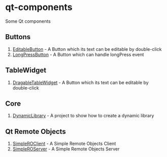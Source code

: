 # qt-components
Some Qt components


## Buttons
1. [EditableButton](components/Buttons/EditableButton) - A Button which its text can be editable by double-click
2. [LongPressButton](components/Buttons/LongPressButton) - A Button which can handle longPress event


## TableWidget
1. [DragableTableWidget](components/TableWidget/DragableTableWidget) - A Button which its text can be editable by double-click

## Core
1. [DynamicLibrary](dynamic_libraries/FooAPI) - A project to show how to create a dynamic library

## Qt Remote Objects
1. [SimpleROClient](QtRO/SimpleROClient) - A Simple Remote Objects Client
2. [SimpleROServer](QtRO/SimpleROServer) - A Simple Remote Objects Server